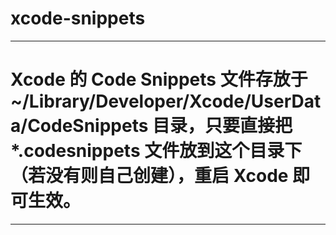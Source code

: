# xcode-snippets

-------------------------------

# Xcode 的 Code Snippets 文件存放于 ~/Library/Developer/Xcode/UserData/CodeSnippets  目录，只要直接把 *.codesnippets  文件放到这个目录下（若没有则自己创建），重启 Xcode 即可生效。

-------------------------------
